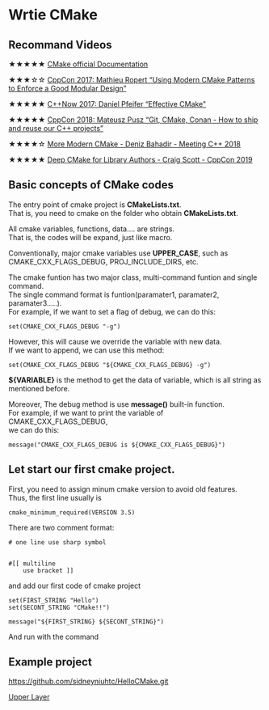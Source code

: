 # Wrtie CMake

## Recommand Videos

★★★★★ [CMake official Documentation](https://cmake.org/cmake/help/latest/index.html)

★★★☆☆ [CppCon 2017: Mathieu Ropert “Using Modern CMake Patterns to Enforce a Good Modular Design”](https://www.youtube.com/watch?v=eC9-iRN2b04)
  
★★★★★ [C++Now 2017: Daniel Pfeifer “Effective CMake"](https://www.youtube.com/watch?v=bsXLMQ6WgIk)

★★★★★ [CppCon 2018: Mateusz Pusz “Git, CMake, Conan - How to ship and reuse our C++ projects”](https://www.youtube.com/watch?v=S4QSKLXdTtA)

★★★★☆ [More Modern CMake - Deniz Bahadir - Meeting C++ 2018](https://www.youtube.com/watch?v=y7ndUhdQuU8)

★★★★★ [Deep CMake for Library Authors - Craig Scott - CppCon 2019](https://www.youtube.com/watch?v=m0DwB4OvDXk)


## Basic concepts of CMake codes

The entry point of cmake project is **CMakeLists.txt**.  
That is, you need to cmake on the folder who obtain **CMakeLists.txt**.  

All cmake variables, functions, data.... are strings.  
That is, the codes will be expand, just like macro.  

Conventionally, major cmake variables use **UPPER_CASE**, such as CMAKE_CXX_FLAGS_DEBUG, PROJ_INCLUDE_DIRS, etc.  

The cmake funtion has two major class, multi-command funtion and single command.  
The single command format is funtion(paramater1, paramater2, paramater3.....).  
For example, if we want to set a flag of debug, we can do this:
```
set(CMAKE_CXX_FLAGS_DEBUG "-g")

```
However, this will cause we override the variable with new data.  
If we want to append, we can use this method:
```
set(CMAKE_CXX_FLAGS_DEBUG "${CMAKE_CXX_FLAGS_DEBUG} -g")
```
**${VARIABLE}** is the method to get the data of variable, which is all string as mentioned before.

Moreover, The debug method is use **message()** built-in function.  
For example, if we want to print the variable of CMAKE_CXX_FLAGS_DEBUG,  
we can do this:
```
message("CMAKE_CXX_FLAGS_DEBUG is ${CMAKE_CXX_FLAGS_DEBUG}")

```

## Let start our first cmake project.

First, you need to assign minum cmake version to avoid old features.  
Thus, the first line usually is 
```
cmake_minimum_required(VERSION 3.5)
```

There are two comment format:
```
# one line use sharp symbol


#[[ multiline 
    use bracket ]]
```

and add our first code of cmake project

```
set(FIRST_STRING "Hello")
set(SECONT_STRING "CMake!!")

message("${FIRST_STRING} ${SECONT_STRING}")
```

And run with the command 

## Example project
https://github.com/sidneyniuhtc/HelloCMake.git


[Upper Layer](../)
